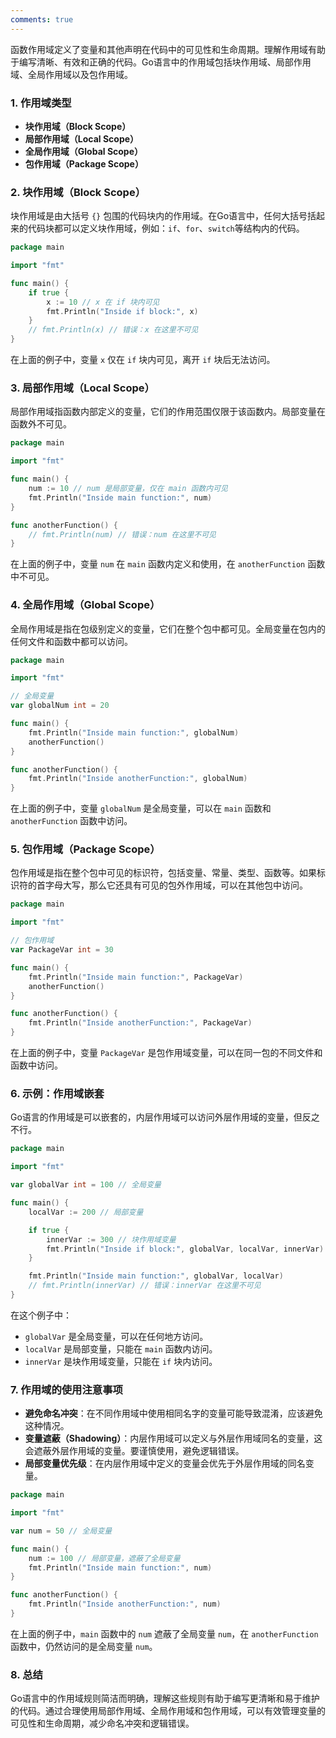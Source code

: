 ```yaml
---
comments: true
---
```


函数作用域定义了变量和其他声明在代码中的可见性和生命周期。理解作用域有助于编写清晰、有效和正确的代码。Go语言中的作用域包括块作用域、局部作用域、全局作用域以及包作用域。

### 1. 作用域类型

- **块作用域（Block Scope）**
- **局部作用域（Local Scope）**
- **全局作用域（Global Scope）**
- **包作用域（Package Scope）**

### 2. 块作用域（Block Scope）

块作用域是由大括号 `{}` 包围的代码块内的作用域。在Go语言中，任何大括号括起来的代码块都可以定义块作用域，例如：`if`、`for`、`switch`等结构内的代码。

```go
package main

import "fmt"

func main() {
    if true {
        x := 10 // x 在 if 块内可见
        fmt.Println("Inside if block:", x)
    }
    // fmt.Println(x) // 错误：x 在这里不可见
}
```

在上面的例子中，变量 `x` 仅在 `if` 块内可见，离开 `if` 块后无法访问。

### 3. 局部作用域（Local Scope）

局部作用域指函数内部定义的变量，它们的作用范围仅限于该函数内。局部变量在函数外不可见。

```go
package main

import "fmt"

func main() {
    num := 10 // num 是局部变量，仅在 main 函数内可见
    fmt.Println("Inside main function:", num)
}

func anotherFunction() {
    // fmt.Println(num) // 错误：num 在这里不可见
}
```

在上面的例子中，变量 `num` 在 `main` 函数内定义和使用，在 `anotherFunction` 函数中不可见。

### 4. 全局作用域（Global Scope）

全局作用域是指在包级别定义的变量，它们在整个包中都可见。全局变量在包内的任何文件和函数中都可以访问。

```go
package main

import "fmt"

// 全局变量
var globalNum int = 20

func main() {
    fmt.Println("Inside main function:", globalNum)
    anotherFunction()
}

func anotherFunction() {
    fmt.Println("Inside anotherFunction:", globalNum)
}
```

在上面的例子中，变量 `globalNum` 是全局变量，可以在 `main` 函数和 `anotherFunction` 函数中访问。

### 5. 包作用域（Package Scope）

包作用域是指在整个包中可见的标识符，包括变量、常量、类型、函数等。如果标识符的首字母大写，那么它还具有可见的包外作用域，可以在其他包中访问。

```go
package main

import "fmt"

// 包作用域
var PackageVar int = 30

func main() {
    fmt.Println("Inside main function:", PackageVar)
    anotherFunction()
}

func anotherFunction() {
    fmt.Println("Inside anotherFunction:", PackageVar)
}
```

在上面的例子中，变量 `PackageVar` 是包作用域变量，可以在同一包的不同文件和函数中访问。

### 6. 示例：作用域嵌套

Go语言的作用域是可以嵌套的，内层作用域可以访问外层作用域的变量，但反之不行。

```go
package main

import "fmt"

var globalVar int = 100 // 全局变量

func main() {
    localVar := 200 // 局部变量

    if true {
        innerVar := 300 // 块作用域变量
        fmt.Println("Inside if block:", globalVar, localVar, innerVar)
    }

    fmt.Println("Inside main function:", globalVar, localVar)
    // fmt.Println(innerVar) // 错误：innerVar 在这里不可见
}
```

在这个例子中：
- `globalVar` 是全局变量，可以在任何地方访问。
- `localVar` 是局部变量，只能在 `main` 函数内访问。
- `innerVar` 是块作用域变量，只能在 `if` 块内访问。

### 7. 作用域的使用注意事项

- **避免命名冲突**：在不同作用域中使用相同名字的变量可能导致混淆，应该避免这种情况。
- **变量遮蔽（Shadowing）**：内层作用域可以定义与外层作用域同名的变量，这会遮蔽外层作用域的变量。要谨慎使用，避免逻辑错误。
- **局部变量优先级**：在内层作用域中定义的变量会优先于外层作用域的同名变量。

```go
package main

import "fmt"

var num = 50 // 全局变量

func main() {
    num := 100 // 局部变量，遮蔽了全局变量
    fmt.Println("Inside main function:", num)
}

func anotherFunction() {
    fmt.Println("Inside anotherFunction:", num)
}
```

在上面的例子中，`main` 函数中的 `num` 遮蔽了全局变量 `num`，在 `anotherFunction` 函数中，仍然访问的是全局变量 `num`。

### 8. 总结

Go语言中的作用域规则简洁而明确，理解这些规则有助于编写更清晰和易于维护的代码。通过合理使用局部作用域、全局作用域和包作用域，可以有效管理变量的可见性和生命周期，减少命名冲突和逻辑错误。